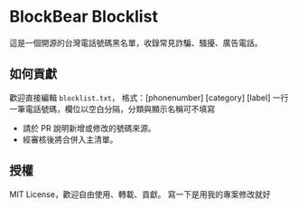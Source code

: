 # BlockBear Blocklist

這是一個開源的台灣電話號碼黑名單，收錄常見詐騙、騷擾、廣告電話。

## 如何貢獻

歡迎直接編輯 `blocklist.txt`，
格式：[phonenumber] [category] [label]
一行一筆電話號碼，欄位以空白分隔，分類與顯示名稱可不填寫

- 請於 PR 說明新增或修改的號碼來源。
- 經審核後將合併入主清單。

## 授權
MIT License，歡迎自由使用、轉載、貢獻。
寫一下是用我的專案修改就好